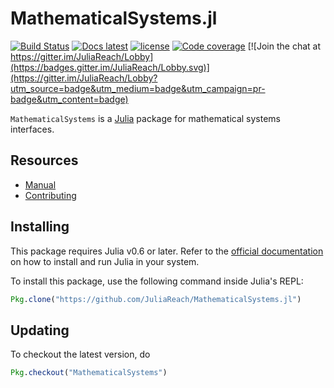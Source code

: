 # MathematicalSystems.jl

[![Build Status](https://travis-ci.org/JuliaReach/MathematicalSystems.jl.svg?branch=master)](https://travis-ci.org/JuliaReach/MathematicalSystems.jl)
[![Docs latest](https://img.shields.io/badge/docs-latest-blue.svg)](http://juliareach.github.io/MathematicalSystems.jl/latest/)
[![license](https://img.shields.io/github/license/mashape/apistatus.svg?maxAge=2592000)](https://github.com/JuliaReach/MathematicalSystems.jl/blob/master/LICENSE.md)
[![Code coverage](http://codecov.io/github/JuliaReach/Systems.jl/coverage.svg?branch=master)](https://codecov.io/github/JuliaReach/MathematicalSystems.jl?branch=master)
[![Join the chat at https://gitter.im/JuliaReach/Lobby](https://badges.gitter.im/JuliaReach/Lobby.svg)](https://gitter.im/JuliaReach/Lobby?utm_source=badge&utm_medium=badge&utm_campaign=pr-badge&utm_content=badge)

`MathematicalSystems` is a [Julia](http://julialang.org) package for mathematical systems interfaces.

## Resources

- [Manual](http://juliareach.github.io/MathematicalSystems.jl/latest/)
- [Contributing](https://juliareach.github.io/MathematicalSystems.jl/latest/about.html#Contributing-1)

## Installing

This package requires Julia v0.6 or later. Refer to the [official documentation](https://julialang.org/downloads)
on how to install and run Julia in your system.

To install this package, use the following command inside Julia's REPL:
```julia
Pkg.clone("https://github.com/JuliaReach/MathematicalSystems.jl")
```

## Updating

To checkout the latest version, do
```julia
Pkg.checkout("MathematicalSystems")
````

